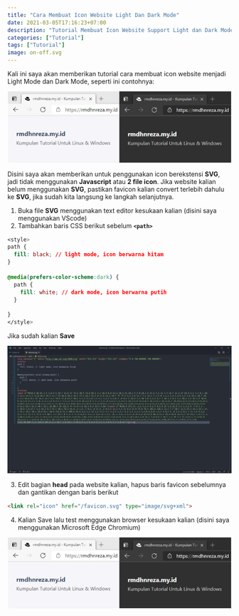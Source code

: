 ```yaml
---
title: "Cara Membuat Icon Website Light Dan Dark Mode"
date: 2021-03-05T17:16:23+07:00
description: "Tutorial Membuat Icon Website Support Light dan Dark Mode"
categories: ["Tutorial"]
tags: ["Tutorial"]
image: on-off.svg
---
```


Kali ini saya akan memberikan tutorial cara membuat icon website menjadi Light Mode dan Dark Mode, seperti ini contohnya:

![rmdhnreza.my.id](2.jpg)

Disini saya akan memberikan untuk penggunakan icon berekstensi **SVG**, jadi tidak menggunakan **Javascript** atau **2 file icon**.
Jika website kalian belum menggunakan **SVG**, pastikan favicon kalian convert terlebih dahulu ke **SVG**, jika sudah kita langsung ke langkah selanjutnya.

1. Buka file **SVG** menggunakan text editor kesukaan kalian (disini saya menggunakan VScode)
2. Tambahkan baris CSS berikut sebelum **`<path>`**
```css
<style>
path {
  fill: black; // light mode, icon berwarna hitam
}

@media(prefers-color-scheme:dark) {
  path {
    fill: white; // dark mode, icon berwarna putih
  }

}
</style>
```
Jika sudah kalian **Save**

![Edit SVG Icon (Klik Pada Gambar Untuk Memperjelas)](3.jpg)

3. Edit bagian **head** pada website kalian, hapus baris favicon sebelumnya dan gantikan dengan baris berikut
```html
<link rel="icon" href="/favicon.svg" type="image/svg+xml">
```
4. Kalian Save lalu test menggunakan browser kesukaan kalian (disini saya menggunakan Microsoft Edge Chromium)

![rmdhnreza.my.id](2.jpg)